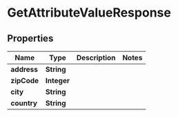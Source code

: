 

# GetAttributeValueResponse

## Properties

Name | Type | Description | Notes
------------ | ------------- | ------------- | -------------
**address** | **String** |  | 
**zipCode** | **Integer** |  | 
**city** | **String** |  | 
**country** | **String** |  | 



